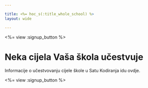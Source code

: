 ```yaml
---

title: <%= hoc_s(:title_whole_school) %>
layout: wide

---
```


<%= view :signup_button %>

# Neka cijela Vaša škola učestvuje

Informacije o učestvovanju cijele škole u Satu Kodiranja idu ovdje.

<%= view :signup_button %>